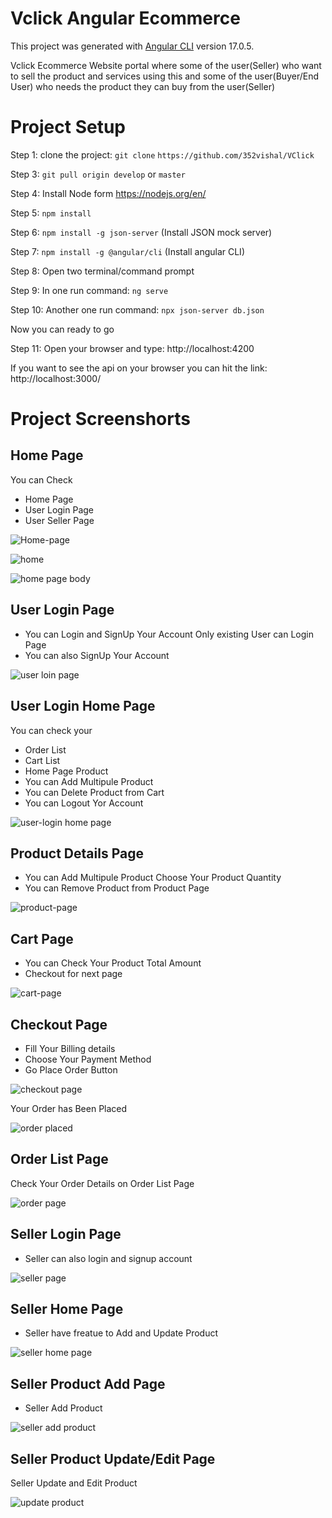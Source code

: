 # Vclick Angular Ecommerce 

This project was generated with [Angular CLI](https://github.com/angular/angular-cli) version 17.0.5.

Vclick Ecommerce Website portal where some of the user(Seller) who want to sell the product and services using this and some of the user(Buyer/End User) who needs the product they can buy from the user(Seller)

# Project Setup 

Step 1: clone the project: `git clone`
`https://github.com/352vishal/VClick`

Step 3: `git pull origin develop` or `master`

Step 4: Install Node form https://nodejs.org/en/

Step 5: `npm install`

Step 6: `npm install -g json-server` (Install JSON mock server)

Step 7: `npm install -g @angular/cli`  (Install angular CLI)

Step 8: Open two terminal/command prompt

Step 9: In one run command: `ng serve`

Step 10: Another one run command: `npx json-server db.json`

Now you can ready to go

Step 11: Open your browser and type: http://localhost:4200

If you want to see the api on your browser you can hit the link: http://localhost:3000/

# Project Screenshorts

## Home Page
You can Check
- Home Page
- User Login Page
- User Seller Page
  
![Home-page](https://github.com/352vishal/V-Click/assets/87866318/6352eb96-9c94-4a16-b438-2e1f517c6f43)


![home](https://github.com/352vishal/V-Click/assets/87866318/e658da50-b6ed-49c9-9b01-83abb7dd2a8c)


![home page body](https://github.com/352vishal/V-Click/assets/87866318/0dc7d5d5-8c30-467a-8ab1-b4f788b6ab8f)


## User Login Page
- You can Login and SignUp Your Account
Only existing User can Login Page
- You can also SignUp Your Account
  
![user loin page](https://github.com/352vishal/V-Click/assets/87866318/9963c7c6-6383-4d13-ac0f-a1805925f241)

## User Login Home Page
You can check your 
- Order List 
- Cart List
- Home Page Product
- You can Add Multipule Product
- You can Delete Product from Cart
- You can Logout Yor Account
  
![user-login home page](https://github.com/352vishal/V-Click/assets/87866318/0ed2bbb3-2c91-4011-88ed-1b20ee1c6611)

## Product Details Page
- You can Add Multipule Product Choose Your Product Quantity 
- You can Remove Product from Product Page
  
![product-page](https://github.com/352vishal/V-Click/assets/87866318/c2aa8772-dc0c-4e3e-bf7e-dd47ca91f12b)

## Cart Page
- You can Check Your Product Total Amount
- Checkout for next page 

![cart-page](https://github.com/352vishal/V-Click/assets/87866318/7c866820-b4c2-4271-b4a7-5072ccec1dcd)

## Checkout Page
- Fill Your Billing details
- Choose Your Payment Method
- Go Place Order Button
   
![checkout page](https://github.com/352vishal/V-Click/assets/87866318/79370e8f-2fe9-448d-ac86-0e321c5e57da)

Your Order has Been Placed

![order placed](https://github.com/352vishal/V-Click/assets/87866318/b6d6755b-918d-421f-88bd-cba455d0756c)

## Order List Page
Check Your Order Details on Order List Page

![order page](https://github.com/352vishal/V-Click/assets/87866318/1479b456-6f91-40db-8ef3-b51fc9914a68)


## Seller Login Page
- Seller can also login and signup account

![seller page](https://github.com/352vishal/V-Click/assets/87866318/dfa87755-6878-4af8-ba69-e33343815da1)


## Seller Home Page
- Seller have freatue to Add and Update Product

![seller home page](https://github.com/352vishal/V-Click/assets/87866318/7ef5441f-e492-4707-b6bb-81e6840a4cc5)


## Seller Product Add Page
- Seller Add Product
  
![seller add product](https://github.com/352vishal/V-Click/assets/87866318/05cae07f-40de-4939-a992-de97d9bef95c)


## Seller Product Update/Edit Page
Seller Update and Edit Product

![update product](https://github.com/352vishal/V-Click/assets/87866318/3307cd4b-09ba-4720-b027-b050c2e05e5f)

